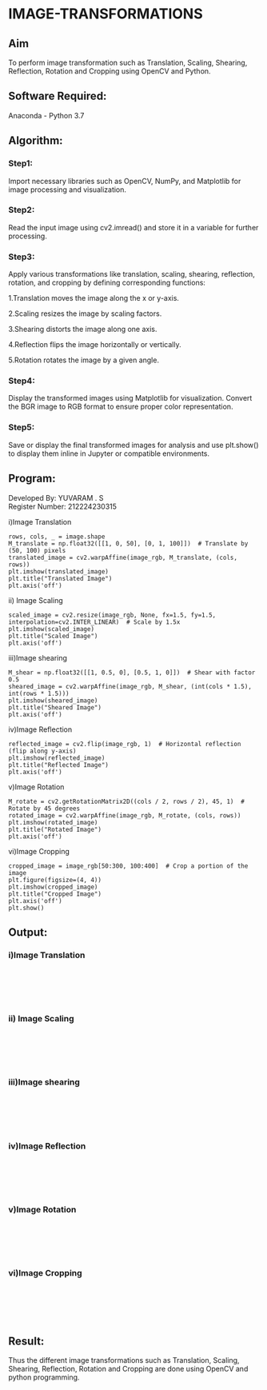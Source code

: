 # IMAGE-TRANSFORMATIONS


## Aim
To perform image transformation such as Translation, Scaling, Shearing, Reflection, Rotation and Cropping using OpenCV and Python.

## Software Required:
Anaconda - Python 3.7

## Algorithm:
### Step1:
Import necessary libraries such as OpenCV, NumPy, and Matplotlib for image processing and visualization.
<br>
### Step2:
Read the input image using cv2.imread() and store it in a variable for further processing.
<br>

### Step3:
Apply various transformations like translation, scaling, shearing, reflection, rotation, and cropping by defining corresponding functions:

1.Translation moves the image along the x or y-axis.

2.Scaling resizes the image by scaling factors.

3.Shearing distorts the image along one axis.

4.Reflection flips the image horizontally or vertically.

5.Rotation rotates the image by a given angle.
<br>

### Step4:
Display the transformed images using Matplotlib for visualization. Convert the BGR image to RGB format to ensure proper color representation.
<br>

### Step5:
Save or display the final transformed images for analysis and use plt.show() to display them inline in Jupyter or compatible environments.
<br>

## Program:
Developed By: YUVARAM . S <br>
Register Number: 212224230315

i)Image Translation
```
rows, cols, _ = image.shape
M_translate = np.float32([[1, 0, 50], [0, 1, 100]])  # Translate by (50, 100) pixels
translated_image = cv2.warpAffine(image_rgb, M_translate, (cols, rows))
plt.imshow(translated_image)
plt.title("Translated Image")
plt.axis('off')
```
ii) Image Scaling
```
scaled_image = cv2.resize(image_rgb, None, fx=1.5, fy=1.5, interpolation=cv2.INTER_LINEAR)  # Scale by 1.5x
plt.imshow(scaled_image)
plt.title("Scaled Image")
plt.axis('off')
```
iii)Image shearing
```
M_shear = np.float32([[1, 0.5, 0], [0.5, 1, 0]])  # Shear with factor 0.5
sheared_image = cv2.warpAffine(image_rgb, M_shear, (int(cols * 1.5), int(rows * 1.5)))
plt.imshow(sheared_image)
plt.title("Sheared Image")
plt.axis('off')
```
iv)Image Reflection
```
reflected_image = cv2.flip(image_rgb, 1)  # Horizontal reflection (flip along y-axis)
plt.imshow(reflected_image)
plt.title("Reflected Image")
plt.axis('off')
```
v)Image Rotation
```
M_rotate = cv2.getRotationMatrix2D((cols / 2, rows / 2), 45, 1)  # Rotate by 45 degrees
rotated_image = cv2.warpAffine(image_rgb, M_rotate, (cols, rows))
plt.imshow(rotated_image)
plt.title("Rotated Image")
plt.axis('off')
```
vi)Image Cropping
```
cropped_image = image_rgb[50:300, 100:400]  # Crop a portion of the image
plt.figure(figsize=(4, 4))
plt.imshow(cropped_image)
plt.title("Cropped Image")
plt.axis('off')
plt.show()
```
## Output:
### i)Image Translation
<br>
<br>
<br>
<br>

### ii) Image Scaling
<br>
<br>
<br>
<br>


### iii)Image shearing
<br>
<br>
<br>
<br>


### iv)Image Reflection
<br>
<br>
<br>
<br>



### v)Image Rotation
<br>
<br>
<br>
<br>



### vi)Image Cropping
<br>
<br>
<br>
<br>




## Result: 

Thus the different image transformations such as Translation, Scaling, Shearing, Reflection, Rotation and Cropping are done using OpenCV and python programming.
